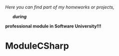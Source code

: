 <i>Here you can find part of my homeworks or projects,
<b><ul>during </ul></i>professional module in Software University!!!
# ModuleCSharp
